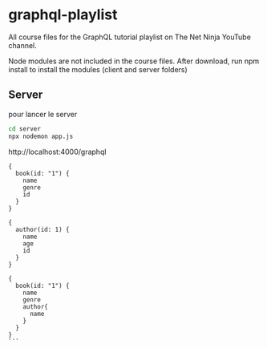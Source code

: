 # graphql-playlist

All course files for the GraphQL tutorial playlist on The Net Ninja YouTube channel.

Node modules are not included in the course files. After download, run npm install to install the modules (client and server folders)

## Server

pour lancer le server

```bash
cd server
npx nodemon app.js
```

http://localhost:4000/graphql

```
{
  book(id: "1") {
    name
    genre
    id
  }
}
```

```
{
  author(id: 1) {
    name
    age
    id
  }
}
```

````
{
  book(id: "1") {
    name
    genre
    author{
      name
    }
  }
}
```
````
